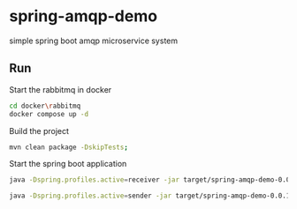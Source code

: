 # spring-amqp-demo
simple spring boot amqp microservice system


## Run

Start the rabbitmq in docker
```bash
cd docker\rabbitmq
docker compose up -d
```

Build the project
```bash
mvn clean package -DskipTests; 
```

Start the spring boot application
```bash
java -Dspring.profiles.active=receiver -jar target/spring-amqp-demo-0.0.1-SNAPSHOT.jar
```

```bash
java -Dspring.profiles.active=sender -jar target/spring-amqp-demo-0.0.1-SNAPSHOT.jar
```
